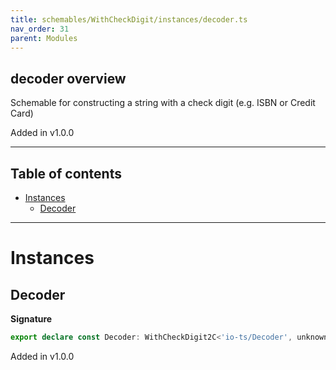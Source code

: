 ```yaml
---
title: schemables/WithCheckDigit/instances/decoder.ts
nav_order: 31
parent: Modules
---
```


## decoder overview

Schemable for constructing a string with a check digit (e.g. ISBN or Credit Card)

Added in v1.0.0

---

<h2 class="text-delta">Table of contents</h2>

- [Instances](#instances)
  - [Decoder](#decoder)

---

# Instances

## Decoder

**Signature**

```ts
export declare const Decoder: WithCheckDigit2C<'io-ts/Decoder', unknown>
```

Added in v1.0.0
